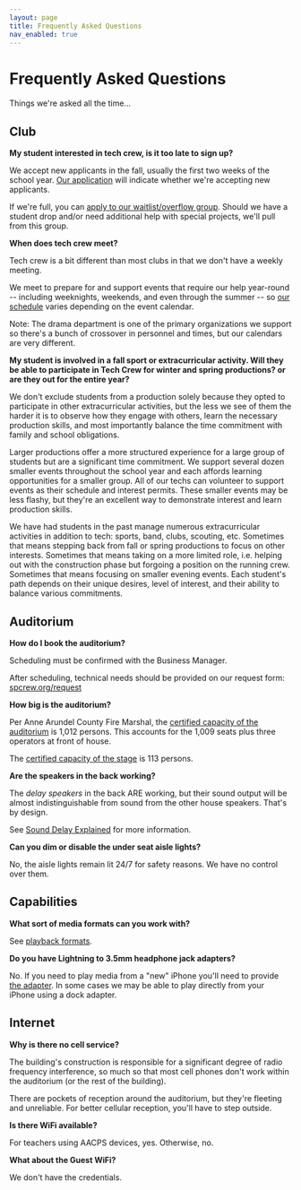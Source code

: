 ```yaml
---
layout: page
title: Frequently Asked Questions
nav_enabled: true
---
```


<!-- title: Frequently Asked Questions -->
<!-- categories: pages -->
<!-- tags: faq -->
<!-- published: 2018-06-06T16:00:00-05:00 -->
<!-- updated: 2022-08-30T20:20:00-05:00 -->
<!-- summary: Frequently asked questions of SPHS Tech Crew. -->

# Frequently Asked Questions

Things we're asked all the time...

## Club

**My student interested in tech crew, is it too late to sign up?**

We accept new applicants in the fall, usually the first two weeks of the school year. [Our application](https://spcrew.org/app/) will indicate whether we're accepting new applicants.

If we're full, you can [apply to our waitlist/overflow group](https://spcrew.org/overflow/). Should we have a student drop and/or need additional help with special projects, we'll pull from this group.

**When does tech crew meet?**

Tech crew is a bit different than most clubs in that we don't have a weekly meeting.

We meet to prepare for and support events that require our help year-round -- including weeknights, weekends, and even through the summer -- so [our schedule](calendar.html) varies depending on the event calendar.

Note: The drama department is one of the primary organizations we support so there's a bunch of crossover in personnel and times, but our calendars are very different.

**My student is involved in a fall sport or extracurricular activity. Will they be able to participate in Tech Crew for winter and spring productions? or are they out for the entire year?**

We don't exclude students from a production solely because they opted to participate in other extracurricular activities, but the less we see of them the harder it is to observe how they engage with others, learn the necessary production skills, and most importantly balance the time commitment with family and school obligations.

Larger productions offer a more structured experience for a large group of students but are a significant time commitment. We support several dozen smaller events throughout the school year and each affords learning opportunities for a smaller group. All of our techs can volunteer to support events as their schedule and interest permits. These smaller events may be less flashy, but they're an excellent way to demonstrate interest and learn production skills.

We have had students in the past manage numerous extracurricular activities in addition to tech: sports, band, clubs, scouting, etc. Sometimes that means stepping back from fall or spring productions to focus on other interests. Sometimes that means taking on a more limited role, i.e. helping out with the construction phase but forgoing a position on the running crew. Sometimes that means focusing on smaller evening events. Each student's path depends on their unique desires, level of interest, and their ability to balance various commitments.

## Auditorium

**How do I book the auditorium?**

Scheduling must be confirmed with the Business Manager.

After scheduling, technical needs should be provided on our request form: [spcrew.org/request](https://spcrew.org/request)

**How big is the auditorium?**

Per Anne Arundel County Fire Marshal, the [certified capacity of the auditorium](https://www.flickr.com/photos/techmsg/31193324428/) is 1,012 persons. This accounts for the 1,009 seats plus three operators at front of house.

The [certified capacity of the stage](https://www.flickr.com/photos/techmsg/44156653475/) is 113 persons.

**Are the speakers in the back working?**

The _delay speakers_ in the back ARE working, but their sound output will be almost indistinguishable from sound from the other house speakers. That's by design.

See [Sound Delay Explained](http://www.sxsevents.co.uk/about/resource-hub/explanatory-articles/sound-delay-explained) for more information.

**Can you dim or disable the under seat aisle lights?**

No, the aisle lights remain lit 24/7 for safety reasons. We have no control over them.

## Capabilities

**What sort of media formats can you work with?**

See [playback formats](playback.html).

**Do you have Lightning to 3.5mm headphone jack adapters?**

No. If you need to play media from a "new" iPhone you'll need to provide [the adapter](https://www.apple.com/us-hed/shop/product/MMX62AM/A/lightning-to-35-mm-headphone-jack-adapter). In some cases we may be able to play directly from your iPhone using a dock adapter.

## Internet

**Why is there no cell service?**

The building's construction is responsible for a significant degree of radio frequency interference, so much so that most cell phones don't work within the auditorium (or the rest of the building).

There are pockets of reception around the auditorium, but they're fleeting and unreliable. For better cellular reception, you'll have to step outside.

**Is there WiFi available?**

For teachers using AACPS devices, yes. Otherwise, no.

**What about the Guest WiFi?**

We don't have the credentials.

<!-- EOF -->
